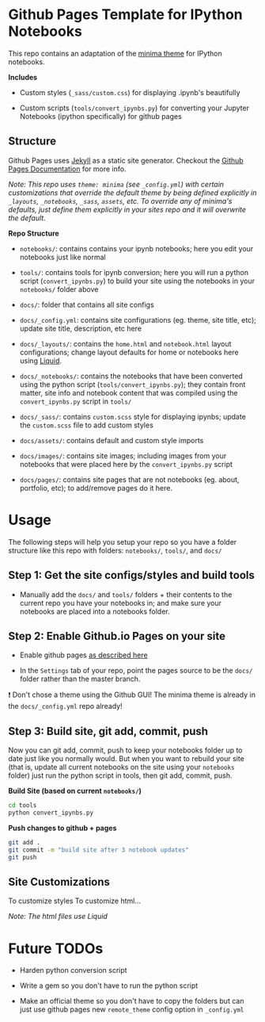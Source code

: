 # Github Pages Template for IPython Notebooks

This repo contains an adaptation of the [minima theme](https://jekyll.github.io/minima/) for IPython notebooks.

**Includes**

* Custom styles (`_sass/custom.css`) for displaying .ipynb's beautifully

* Custom scripts (`tools/convert_ipynbs.py`) for converting your Jupyter Notebooks (ipython specifically) for github pages

## Structure

Github Pages uses [Jekyll](https://jekyllrb.com/) as a static site generator. Checkout the [Github Pages Documentation](https://pages.github.com/) for more info.

*Note: This repo uses `theme: minima` (see `_config.yml`) with certain customizations that override the default theme by being defined explicitly in `_layouts`, `_notebooks`, `_sass`, `assets`, etc. To override any of minima's defaults, just define them explicitly in your sites repo and it will overwrite the default.*

**Repo Structure**

* `notebooks/`: contains contains your ipynb notebooks; here you edit your notebooks just like normal

* `tools/`: contains tools for ipynb conversion; here you will run a python script (`convert_ipynbs.py`) to build your site using the notebooks in your `notebooks/` folder above

* `docs/`: folder that contains all site configs

* `docs/_config.yml`: contains site configurations (eg. theme, site title, etc); update site title, description, etc here

* `docs/_layouts/`: contains the `home.html` and `notebook.html` layout configurations; change layout defaults for home or notebooks here using [Liquid](https://jekyllrb.com/docs/liquid/).

* `docs/_notebooks/`: contains the notebooks that have been converted using the python script (`tools/convert_ipynbs.py`); they contain front matter, site info and notebook content that was compiled using the `convert_ipynbs.py` script in `tools/`

* `docs/_sass/`: contains `custom.scss` style for displaying ipynbs; update the `custom.scss` file to add custom styles

* `docs/assets/`: contains default and custom style imports

* `docs/images/`: contains site images; including images from your notebooks that were placed here by the `convert_ipynbs.py` script

* `docs/pages/`: contains site pages that are not notebooks (eg. about, portfolio, etc); to add/remove pages do it here.

# Usage

The following steps will help you setup your repo so you have a folder structure like this repo with folders: `notebooks/`, `tools/`, and `docs/`

## Step 1: Get the site configs/styles and build tools

* Manually add the `docs/` and `tools/` folders + their contents to the current repo you have your notebooks in; and make sure your notebooks are placed into a notebooks folder.

## Step 2: Enable Github.io Pages on your site

* Enable github pages [as described here](https://guides.github.com/features/pages/)

* In the `Settings` tab of your repo, point the pages source to be the `docs/` folder rather than the master branch.

:exclamation: Don't chose a theme using the Github GUI! The minima theme is already in the `docs/_config.yml` repo already!

## Step 3: Build site, git add, commit, push

Now you can git add, commit, push to keep your notebooks folder up to date just like you normally would. But when you want to rebuild your site (that is, update all current notebooks on the site using your `notebooks` folder) just run the python script in tools, then git add, commit, push.

**Build Site (based on current `notebooks/`)**
```bash
cd tools
python convert_ipynbs.py
```

**Push changes to github + pages**
```bash
git add .
git commit -m "build site after 3 notebook updates"
git push
```

## Site Customizations

To customize styles
To customize html...

*Note: The html files use Liquid*

# Future TODOs

* Harden python conversion script

* Write a gem so you don't have to run the python script

* Make an official theme so you don't have to copy the folders but can just use github pages new `remote_theme` config option in `_config.yml`